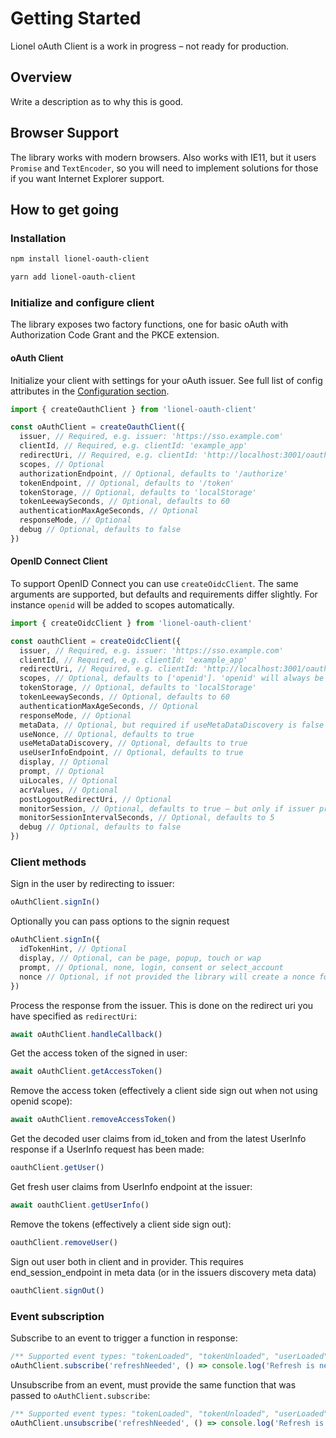 # Getting Started

Lionel oAuth Client is a work in progress – not ready for production.

## Overview

Write a description as to why this is good.

## Browser Support

The library works with modern browsers. Also works with IE11, but it users `Promise` and `TextEncoder`, so you will need to implement solutions for those if you want Internet Explorer support.

## How to get going

### Installation

```bash
npm install lionel-oauth-client
```

```bash
yarn add lionel-oauth-client
```

### Initialize and configure client

The library exposes two factory functions, one for basic oAuth with Authorization Code Grant and the PKCE extension.

#### oAuth Client

Initialize your client with settings for your oAuth issuer. See full list of config attributes in the [Configuration section](/config/).

```js
import { createOauthClient } from 'lionel-oauth-client'

const oAuthClient = createOauthClient({
  issuer, // Required, e.g. issuer: 'https://sso.example.com'
  clientId, // Required, e.g. clientId: 'example_app'
  redirectUri, // Required, e.g. clientId: 'http://localhost:3001/oauth-callback.html'
  scopes, // Optional
  authorizationEndpoint, // Optional, defaults to '/authorize'
  tokenEndpoint, // Optional, defaults to '/token'
  tokenStorage, // Optional, defaults to 'localStorage'
  tokenLeewaySeconds, // Optional, defaults to 60
  authenticationMaxAgeSeconds, // Optional
  responseMode, // Optional
  debug // Optional, defaults to false
})
```

#### OpenID Connect Client

To support OpenID Connect you can use `createOidcClient`. The same arguments are supported, but defaults and requirements differ slightly. For instance `openid` will be added to scopes automatically.

```js
import { createOidcClient } from 'lionel-oauth-client'

const oauthClient = createOidcClient({
  issuer, // Required, e.g. issuer: 'https://sso.example.com'
  clientId, // Required, e.g. clientId: 'example_app'
  redirectUri, // Required, e.g. clientId: 'http://localhost:3001/oauth-callback.html'
  scopes, // Optional, defaults to ['openid']. 'openid' will always be added if not included
  tokenStorage, // Optional, defaults to 'localStorage'
  tokenLeewaySeconds, // Optional, defaults to 60
  authenticationMaxAgeSeconds, // Optional
  responseMode, // Optional
  metaData, // Optional, but required if useMetaDataDiscovery is false
  useNonce, // Optional, defaults to true
  useMetaDataDiscovery, // Optional, defaults to true
  useUserInfoEndpoint, // Optional, defaults to true
  display, // Optional
  prompt, // Optional
  uiLocales, // Optional
  acrValues, // Optional
  postLogoutRedirectUri, // Optional
  monitorSession, // Optional, defaults to true – but only if issuer providers an check_session_iframe attribute
  monitorSessionIntervalSeconds, // Optional, defaults to 5
  debug // Optional, defaults to false
})
```

### Client methods

Sign in the user by redirecting to issuer:

```js
oAuthClient.signIn()
```

Optionally you can pass options to the signin request

```js
oAuthClient.signIn({
  idTokenHint, // Optional
  display, // Optional, can be page, popup, touch or wap
  prompt, // Optional, none, login, consent or select_account
  nonce // Optional, if not provided the library will create a nonce for you (if not useNonce is set to false in config)
})
```

Process the response from the issuer. This is done on the redirect uri you have specified as `redirectUri`:

```js
await oAuthClient.handleCallback()
```

Get the access token of the signed in user:

```js
await oAuthClient.getAccessToken()
```

Remove the access token (effectively a client side sign out when not using openid scope):

```js
await oAuthClient.removeAccessToken()
```

Get the decoded user claims from id_token and from the latest UserInfo response if a UserInfo request has been made:

```js
oauthClient.getUser()
```

Get fresh user claims from UserInfo endpoint at the issuer:

```js
await oauthClient.getUserInfo()
```

Remove the tokens (effectively a client side sign out):

```js
oauthClient.removeUser()
```

Sign out user both in client and in provider. This requires end_session_endpoint in meta data (or in the issuers discovery meta data)

```js
oauthClient.signOut()
```

### Event subscription

Subscribe to an event to trigger a function in response:

```js
/** Supported event types: "tokenLoaded", "tokenUnloaded", "userLoaded", "userUnloaded", "refreshNeeded" */
oAuthClient.subscribe('refreshNeeded', () => console.log('Refresh is needed'))
```

Unsubscribe from an event, must provide the same function that was passed to `oAuthClient.subscribe`:

```js
/** Supported event types: "tokenLoaded", "tokenUnloaded", "userLoaded", "userUnloaded", "refreshNeeded" */
oAuthClient.unsubscribe('refreshNeeded', () => console.log('Refresh is needed'))
```
